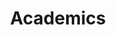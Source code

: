 ---
title: "Academics"
description: "Courses on business cycles, economic slack, unemployment, macroeconomics, and mathematical methods. For undergraduate and graduate students."
---